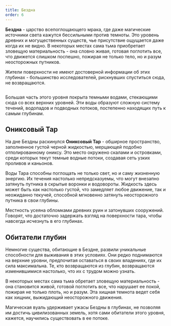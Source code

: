 ```yaml
---
title: Бездна
order: 6
---
```


**Бездна** - царство всепоглощающего мрака, где даже магические источники света кажутся бессильными против темноты. Это уровень древних и могущественных существ, чье присутствие ощущается даже когда их не видно. В некоторых местах сама тьма приобретает зловещую материальность - она словно живая, готовая поглотить все, что движется слишком поспешно, пожирая не только тело, но и разум неосторожных путников.

Жители поверхности не имеют достоверной информации об этих глубинах - большинство исследователей, рискнувших спуститься сюда, не возвращаются.

<Image name="world-layer-0.webp" />

Большая часть этого уровня покрыта темными водами, стекающими сюда со всех верхних уровней. Эти воды образуют сложную систему течений, водопадов и подводных потоков, постепенно находящих путь к самым глубинам.

## Ониксовый Тар

На дне Бездны раскинулся **Ониксовый Тар** - обширное пространство, заполненное густой черной жидкостью, мерцающей подобно отполированному ониксу. Это место окружено скалами и островками, среди которых текут темные водные потоки, создавая сеть узких проливов и каньонов.

Воды Тара способны поглощать не только свет, но и саму жизненную энергию. Их течения настолько непредсказуемы, что могут внезапно затянуть путника в скрытые воронки и водовороты. Жидкость здесь может быть как настолько густой, что замедляет любое движение, так и неожиданно текучей, способной мгновенно затянуть неосторожного путника в свои глубины.

Местность усеяна обломками древних руин и затонувших сооружений. Говорят, что достаточно задержать взгляд на поверхности тара, чтобы навсегда исчезнуть в его глубинах.

## Обитатели глубин

Немногие существа, обитающие в Бездне, развили уникальные способности для выживания в этих условиях. Они редко поднимаются на верхние уровни, предпочитая оставаться в своих владениях, где их сила максимальна. Те, кто возвращаются из глубин, возвращаются изменившимися настолько, что их с трудом можно узнать.

В некоторых местах сама тьма обретает зловещую материальность - она становится живой, готовой поглотить все, что нарушает ее покой, пожирая не только плоть, но и разум. Эта хищная темнота ведет себя как хищник, выжидающий неосторожного движения.

Магическая вуаль удерживает ужасы Бездны в глубинах, не позволяя им достичь цивилизованных земель, хотя сами обитатели этого уровня, кажется, научились существовать в ее потоке.